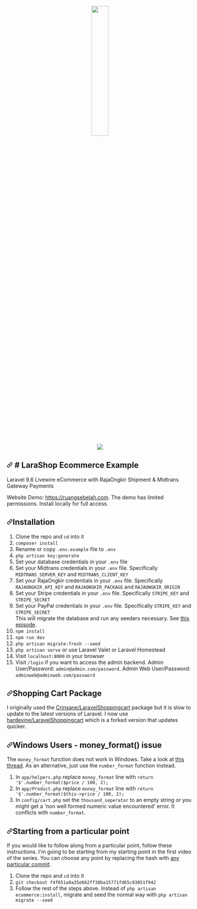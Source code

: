 <p dir="auto" align="center"><a href="http://www.ruangsebelah.com/" rel="nofollow"><img src="https://i.postimg.cc/NLvHNwcR/logo-top-1.png" style="max-width: 30%;" width="30%"></a></p>

<p dir="auto" align="center"><a href="https://i.postimg.cc/ydfjrxQc/Fire-Shot-Capture-036-Lara-Shop-Home-localhost.png/" rel="nofollow"><img src="https://i.postimg.cc/ydfjrxQc/Fire-Shot-Capture-036-Lara-Shop-Home-localhost.png" style="max-width: 100%;"></a></p>

<div data-target="readme-toc.content" class="Box-body px-5 pb-5">
            <article class="markdown-body entry-content container-lg" itemprop="text">
<h1 dir="auto"><a id="user-content-laravel-ecommerce-example" class="anchor" aria-hidden="true" href="#laravel-ecommerce-example"><svg class="octicon octicon-link" viewBox="0 0 16 16" version="1.1" width="16" height="16" aria-hidden="true"><path fill-rule="evenodd" d="M7.775 3.275a.75.75 0 001.06 1.06l1.25-1.25a2 2 0 112.83 2.83l-2.5 2.5a2 2 0 01-2.83 0 .75.75 0 00-1.06 1.06 3.5 3.5 0 004.95 0l2.5-2.5a3.5 3.5 0 00-4.95-4.95l-1.25 1.25zm-4.69 9.64a2 2 0 010-2.83l2.5-2.5a2 2 0 012.83 0 .75.75 0 001.06-1.06 3.5 3.5 0 00-4.95 0l-2.5 2.5a3.5 3.5 0 004.95 4.95l1.25-1.25a.75.75 0 00-1.06-1.06l-1.25 1.25a2 2 0 01-2.83 0z"></path></svg></a>
# LaraShop Ecommerce Example</h1>
<p> Laravel 9.6 Livewire eCommerce with RajaOngkir Shipment & Midtrans Gateway Payments</p>
<p dir="auto">Website Demo: <a href="https://youtu.be/1DehaNr3yUQ" rel="nofollow">https://ruangsebelah.com</a>. The demo has limited permissions. Install locally for full access.</p>
<h2 dir="auto"><a id="user-content-installation" class="anchor" aria-hidden="true" href="#installation"><svg class="octicon octicon-link" viewBox="0 0 16 16" version="1.1" width="16" height="16" aria-hidden="true"><path fill-rule="evenodd" d="M7.775 3.275a.75.75 0 001.06 1.06l1.25-1.25a2 2 0 112.83 2.83l-2.5 2.5a2 2 0 01-2.83 0 .75.75 0 00-1.06 1.06 3.5 3.5 0 004.95 0l2.5-2.5a3.5 3.5 0 00-4.95-4.95l-1.25 1.25zm-4.69 9.64a2 2 0 010-2.83l2.5-2.5a2 2 0 012.83 0 .75.75 0 001.06-1.06 3.5 3.5 0 00-4.95 0l-2.5 2.5a3.5 3.5 0 004.95 4.95l1.25-1.25a.75.75 0 00-1.06-1.06l-1.25 1.25a2 2 0 01-2.83 0z"></path></svg></a>Installation</h2>
<ol dir="auto">
<li>Clone the repo and <code>cd</code> into it</li>
<li><code>composer install</code></li>
<li>Rename or copy <code>.env.example</code> file to <code>.env</code></li>
<li><code>php artisan key:generate</code></li>
<li>Set your database credentials in your <code>.env</code> file</li>
<li>Set your Midtrans credentials in your <code>.env</code> file. Specifically <code>MIDTRANS_SERVER_KEY</code> and <code>MIDTRANS_CLIENT_KEY</code></li>
<li>Set your RajaOngkir credentials in your <code>.env</code> file. Specifically <code>RAJAONGKIR_API_KEY</code> and <code>RAJAONGKIR_PACKAGE</code></code> and <code>RAJAONGKIR_ORIGIN</code></li>
<li>Set your Stripe credentials in your <code>.env</code> file. Specifically <code>STRIPE_KEY</code> and <code>STRIPE_SECRET</code></li>            
<li>Set your PayPal credentials in your <code>.env</code> file. Specifically <code>STRIPE_KEY</code> and <code>STRIPE_SECRET</code></li> This will migrate the database and run any seeders necessary. See <a href="https://www.youtube.com/watch?v=xfSks-NdHPw&list=PLz_YkiqIHesvPtvLl2Wz5FtuW44dBt199" rel="nofollow">this episode</a>.</li>
<li><code>npm install</code></li>
<li><code>npm run dev</code></li>
<li><code>php artisan migrate:fresh --seed</code></li>
<li><code>php artisan serve</code> or use Laravel Valet or Laravel Homestead</li>
<li>Visit <code>localhost:8000</code> in your browser</li>
<li>Visit <code>/login</code> if you want to access the admin backend. Admin User/Password: <code>admin@admin.com/password</code>. Admin Web User/Password: <code>adminweb@adminweb.com/password</code></li>
</ol>
<h2 dir="auto"><a id="user-content-shopping-cart-package" class="anchor" aria-hidden="true" href="#shopping-cart-package"><svg class="octicon octicon-link" viewBox="0 0 16 16" version="1.1" width="16" height="16" aria-hidden="true"><path fill-rule="evenodd" d="M7.775 3.275a.75.75 0 001.06 1.06l1.25-1.25a2 2 0 112.83 2.83l-2.5 2.5a2 2 0 01-2.83 0 .75.75 0 00-1.06 1.06 3.5 3.5 0 004.95 0l2.5-2.5a3.5 3.5 0 00-4.95-4.95l-1.25 1.25zm-4.69 9.64a2 2 0 010-2.83l2.5-2.5a2 2 0 012.83 0 .75.75 0 001.06-1.06 3.5 3.5 0 00-4.95 0l-2.5 2.5a3.5 3.5 0 004.95 4.95l1.25-1.25a.75.75 0 00-1.06-1.06l-1.25 1.25a2 2 0 01-2.83 0z"></path></svg></a>Shopping Cart Package</h2>
<p dir="auto">I originally used the <a href="https://github.com/Crinsane/LaravelShoppingcart">Crinsane/LaravelShoppingcart</a> package but it is slow to update to the latest versions of Laravel. I now use <a href="https://github.com/hardevine/LaravelShoppingcart">hardevine/LaravelShoppingcart</a> which is a forked version that updates quicker.</p>
<h2 dir="auto"><a id="user-content-windows-users---money_format-issue" class="anchor" aria-hidden="true" href="#windows-users---money_format-issue"><svg class="octicon octicon-link" viewBox="0 0 16 16" version="1.1" width="16" height="16" aria-hidden="true"><path fill-rule="evenodd" d="M7.775 3.275a.75.75 0 001.06 1.06l1.25-1.25a2 2 0 112.83 2.83l-2.5 2.5a2 2 0 01-2.83 0 .75.75 0 00-1.06 1.06 3.5 3.5 0 004.95 0l2.5-2.5a3.5 3.5 0 00-4.95-4.95l-1.25 1.25zm-4.69 9.64a2 2 0 010-2.83l2.5-2.5a2 2 0 012.83 0 .75.75 0 001.06-1.06 3.5 3.5 0 00-4.95 0l-2.5 2.5a3.5 3.5 0 004.95 4.95l1.25-1.25a.75.75 0 00-1.06-1.06l-1.25 1.25a2 2 0 01-2.83 0z"></path></svg></a>Windows Users - money_format() issue</h2>
<p dir="auto">The <code>money_format</code> function does not work in Windows. Take a look at <a href="https://stackoverflow.com/questions/6369887/alternative-to-money-format-function-in-php-on-windows-platform/18990145" rel="nofollow">this thread</a>. As an alternative, just use the <code>number_format</code> function instead.</p>
<ol dir="auto">
<li>In <code>app/helpers.php</code> replace <code>money_format</code> line with <code>return '$'.number_format($price / 100, 2);</code></li>
<li>In <code>app/Product.php</code> replace <code>money_format</code> line with <code>return '$'.number_format($this-&gt;price / 100, 2);</code></li>
<li>In <code>config/cart.php</code> set the <code>thousand_seperator</code> to an empty string or you might get a 'non well formed numeric value encountered' error. It conflicts with <code>number_format</code>.</li>
</ol>
<h2 dir="auto"><a id="user-content-starting-from-a-particular-point" class="anchor" aria-hidden="true" href="#starting-from-a-particular-point"><svg class="octicon octicon-link" viewBox="0 0 16 16" version="1.1" width="16" height="16" aria-hidden="true"><path fill-rule="evenodd" d="M7.775 3.275a.75.75 0 001.06 1.06l1.25-1.25a2 2 0 112.83 2.83l-2.5 2.5a2 2 0 01-2.83 0 .75.75 0 00-1.06 1.06 3.5 3.5 0 004.95 0l2.5-2.5a3.5 3.5 0 00-4.95-4.95l-1.25 1.25zm-4.69 9.64a2 2 0 010-2.83l2.5-2.5a2 2 0 012.83 0 .75.75 0 001.06-1.06 3.5 3.5 0 00-4.95 0l-2.5 2.5a3.5 3.5 0 004.95 4.95l1.25-1.25a.75.75 0 00-1.06-1.06l-1.25 1.25a2 2 0 01-2.83 0z"></path></svg></a>Starting from a particular point</h2>
<p dir="auto">If you would like to follow along from a particular point, follow these instructions. I'm going to be starting from my starting point in the first video of the series. You can choose any point by replacing the hash with <a href="https://github.com/drehimself/laravel-ecommerce-example/commits/master">any particular commit</a>.</p>
<ol dir="auto">
<li>Clone the repo and <code>cd</code> into it</li>
<li><code>git checkout f4f651a8a35ebb2ff38ba15771fd65c93051f942</code></li>
<li>Follow the rest of the steps above. Instead of <code>php artisan ecommerce:install</code>, migrate and seed the normal way with <code>php artisan migrate --seed</code></li>
</ol>
</article>
          </div>

